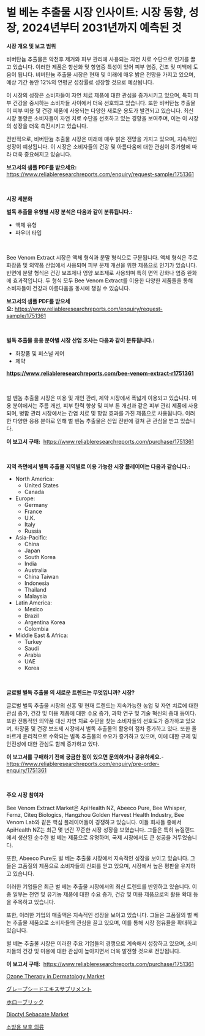 <p><h1>벌 베논 추출물 시장 인사이트: 시장 동향, 성장, 2024년부터 2031년까지 예측된 것</h1></p><p><strong>시장 개요 및 보고 범위</strong></p>
<p><p>비버탄늄 추출물은 악천후 제거와 피부 관리에 사용되는 자연 치료 수단으로 인기를 끌고 있습니다. 이러한 제품은 항산화 및 항염증 특성이 있어 피부 염증, 건조 및 미백에 도움이 됩니다. 비버탄늄 추출물 시장은 현재 및 미래에 매우 밝은 전망을 가지고 있으며, 예상 기간 동안 12%의 연평균 성장률로 성장할 것으로 예상됩니다. </p><p>이 시장의 성장은 소비자들이 자연 치료 제품에 대한 관심을 증가시키고 있으며, 특히 피부 건강을 중시하는 소비자들 사이에서 더욱 선호되고 있습니다. 또한 비버탄늄 추출물이 피부 미용 및 건강 제품에 사용되는 다양한 새로운 용도가 발견되고 있습니다. 최신 시장 동향은 소비자들이 자연 치료 수단을 선호하고 있는 경향을 보여주며, 이는 이 시장의 성장을 더욱 촉진시키고 있습니다. </p><p>전반적으로, 비버탄늄 추출물 시장은 미래에 매우 밝은 전망을 가지고 있으며, 지속적인 성장이 예상됩니다. 이 시장은 소비자들의 건강 및 아름다움에 대한 관심이 증가함에 따라 더욱 중요해지고 있습니다.</p></p>
<p><strong>보고서의 샘플 PDF를 받으세요:</strong> <a href="https://www.reliableresearchreports.com/enquiry/request-sample/1751361">https://www.reliableresearchreports.com/enquiry/request-sample/1751361</a></p>
<p>&nbsp;</p>
<p><strong>시장 세분화</strong></p>
<p><strong>벌독 추출물 유형별 시장 분석은 다음과 같이 분류됩니다.:</strong></p>
<p><ul><li>액체 유형</li><li>파우더 타입</li></ul></p>
<p>&nbsp;</p>
<p><p>Bee Venom Extract 시장은 액체 형식과 분말 형식으로 구분됩니다. 액체 형식은 주로 화장품 및 의약품 산업에서 사용되며 피부 문제 개선을 위한 제품으로 인기가 있습니다. 반면에 분말 형식은 건강 보조제나 영양 보조제로 사용되며 특히 면역 강화나 염증 완화에 효과적입니다. 두 형식 모두 Bee Venom Extract를 이용한 다양한 제품들을 통해 소비자들이 건강과 아름다움을 동시에 챙길 수 있습니다.</p></p>
<p><strong>보고서의 샘플 PDF를 받으세요:</strong>&nbsp;<a href="https://www.reliableresearchreports.com/enquiry/request-sample/1751361">https://www.reliableresearchreports.com/enquiry/request-sample/1751361</a></p>
<p>&nbsp;</p>
<p><strong> 벌독 추출물 응용 분야별 시장 산업 조사는 다음과 같이 분류됩니다.:</strong></p>
<p><ul><li>화장품 및 퍼스널 케어</li><li>제약</li></ul></p>
<p><strong><a href="https://www.reliableresearchreports.com/bee-venom-extract-r1751361">https://www.reliableresearchreports.com/bee-venom-extract-r1751361</a></strong></p>
<p>&nbsp;</p>
<p><p>벌 벤놈 추출물 시장은 미용 및 개인 관리, 제약 시장에서 폭넓게 이용되고 있습니다. 미용 분야에서는 주름 개선, 피부 탄력 향상 및 피부 톤 개선과 같은 피부 관리 제품에 사용되며, 병합 관리 시장에서는 간염 치료 및 항암 효과를 가진 제품으로 사용됩니다. 이러한 다양한 응용 분야로 인해 벌 벤놈 추출물은 산업 전반에 걸쳐 큰 관심을 받고 있습니다.</p></p>
<p><strong>이 보고서 구매:</strong>&nbsp; <a href="https://www.reliableresearchreports.com/purchase/1751361">https://www.reliableresearchreports.com/purchase/1751361</a></p>
<p>&nbsp;</p>
<p><strong>지역 측면에서 벌독 추출물 지역별로 이용 가능한 시장 플레이어는 다음과 같습니다.:</strong></p>
<p><ul>
    <li>
        North America:
        <ul>
            <li>United States</li>
            <li>Canada</li>
        </ul>
    </li>
    <li>
        Europe:
        <ul>
            <li>Germany</li>
            <li>France</li>
            <li>U.K.</li>
            <li>Italy</li>
            <li>Russia</li>
        </ul>
    </li>
    <li>
        Asia-Pacific:
        <ul>
            <li>China</li>
            <li>Japan</li>
            <li>South Korea</li>
            <li>India</li>
            <li>Australia</li>
            <li>China Taiwan</li>
            <li>Indonesia</li>
            <li>Thailand</li>
            <li>Malaysia</li>
        </ul>
    </li>
    <li>
        Latin America:
        <ul>
            <li>Mexico</li>
            <li>Brazil</li>
            <li>Argentina Korea</li>
            <li>Colombia</li>
        </ul>
    </li>
    <li>
        Middle East & Africa:
        <ul>
            <li>Turkey</li>
            <li>Saudi</li>
            <li>Arabia</li>
            <li>UAE</li>
            <li>Korea</li>
        </ul>
    </li>
    </ul></p>
<p>&nbsp;</p>
<p><strong>글로벌 벌독 추출물 의 새로운 트렌드는 무엇입니까? 시장?</strong></p>
<p><p>글로벌 벌독 추출물 시장의 신흥 및 현재 트렌드는 지속가능한 농업 및 자연 치료에 대한 관심 증가, 건강 및 미용 제품에 대한 수요 증가, 과학 연구 및 기술 혁신의 증대 등이다. 또한 전통적인 의약품 대신 자연 치료 수단을 찾는 소비자들의 선호도가 증가하고 있으며, 화장품 및 건강 보조제 시장에서 벌독 추출물의 활용이 점차 증가하고 있다. 또한 올바르게 윤리적으로 수확되는 벌독 추출물의 수요가 증가하고 있으며, 이에 대한 규제 및 안전성에 대한 관심도 함께 증가하고 있다.</p></p>
<p><strong>이 보고서를 구매하기 전에 궁금한 점이 있으면 문의하거나 공유하세요.</strong>- <a href="https://www.reliableresearchreports.com/enquiry/pre-order-enquiry/1751361">https://www.reliableresearchreports.com/enquiry/pre-order-enquiry/1751361</a></p>
<p>&nbsp;</p>
<p><strong>주요 시장 참여자</strong></p>
<p><p>Bee Venom Extract Market은 ApiHealth NZ, Abeeco Pure, Bee Whisper, Fernz, Citeq Biologics, Hangzhou Golden Harvest Health Industry, Bee Venom Lab와 같은 핵심 플레이어들이 경쟁하고 있습니다. 이들 회사들 중에서 ApiHealth NZ는 최근 몇 년간 꾸준한 시장 성장을 보였습니다. 그들은 특히 뉴질랜드에서 생산된 순수한 벌 베논 제품으로 유명하며, 국제 시장에서도 큰 성공을 거두었습니다.</p><p>또한, Abeeco Pure도 벌 베논 추출물 시장에서 지속적인 성장을 보이고 있습니다. 그들은 고품질의 제품으로 소비자들의 신뢰를 얻고 있으며, 시장에서 높은 평판을 유지하고 있습니다.</p><p>이러한 기업들은 최근 벌 베논 추출물 시장에서의 최신 트렌드를 반영하고 있습니다. 이 중 일부는 천연 및 유기농 제품에 대한 수요 증가, 건강 및 미용 제품으로의 활용 확대 등을 주목하고 있습니다.</p><p>또한, 이러한 기업의 매출액은 지속적인 성장을 보이고 있습니다. 그들은 고품질의 벌 베논 추출물 제품으로 소비자들의 관심을 끌고 있으며, 이를 통해 시장 점유율을 확대하고 있습니다.</p><p>벌 베논 추출물 시장은 이러한 주요 기업들의 경쟁으로 계속해서 성장하고 있으며, 소비자들의 건강 및 미용에 대한 관심이 높아지면서 더욱 발전할 것으로 전망됩니다.</p></p>
<p><strong>이 보고서 구매:</strong>&nbsp;&nbsp;<a href="https://www.reliableresearchreports.com/purchase/1751361">https://www.reliableresearchreports.com/purchase/1751361</a></p>
<p><p><a href="https://github.com/guneycigdem35/Market-Research-Report-List-2/blob/main/ozone-therapy-in-dermatology-market.md">Ozone Therapy in Dermatology Market</a></p><p><a href="https://medium.com/@gustavorn8776xcc/%E3%81%B6%E3%81%A9%E3%81%86%E7%A8%AE%E3%82%A8%E3%82%AD%E3%82%B9%E3%82%B5%E3%83%97%E3%83%AA%E3%83%A1%E3%83%B3%E3%83%88%E5%B8%82%E5%A0%B4-2031%E5%B9%B4%E3%81%BE%E3%81%A7%E3%81%AE%E3%83%88%E3%83%AC%E3%83%B3%E3%83%89-%E4%BA%88%E6%B8%AC-%E7%AB%B6%E4%BA%89%E5%88%86%E6%9E%90-856d8bb1c2e6">グレープシードエキスサプリメント</a></p><p><a href="https://medium.com/@aidalakin1973/%E7%A9%BA%E6%B4%9E%E7%85%89%E7%93%A6%E5%B8%82%E5%A0%B4-%E5%B8%82%E5%A0%B4cagr-%E5%B8%82%E5%A0%B4%E8%B6%A8%E5%8B%A2%E5%92%8C%E5%A2%9E%E9%95%B7%E6%88%B0%E7%95%A5%E7%9A%84%E6%B4%9E%E5%AF%9F-adec3d6766d5">ホローブリック</a></p><p><a href="https://www.linkedin.com/pulse/dioctyl-sebacate-market-research-report-provides-critical-yoj0e?trackingId=6C6un4n0Jkz88wtNwriwQQ%3D%3D">Dioctyl Sebacate Market</a></p><p><a href="https://medium.com/@lucianmaluan2022/%EC%86%8C%EB%B0%A9-%EB%B0%A9%ED%98%B8%EB%B3%B5-%EC%8B%9C%EC%9E%A5-%EB%B6%84%EC%84%9D-cagr-%EC%8B%9C%EC%9E%A5-%EC%84%B8%EB%B6%84%ED%99%94-%EB%B0%8F-%EC%84%B8%EA%B3%84-%EC%82%B0%EC%97%85-%EA%B0%9C%EC%9A%94-6ef47d8dcb43">소방용 보호 의류</a></p></p>